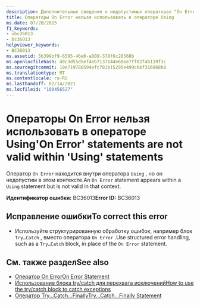 ```yaml
---
description: Дополнительные сведения о недопустимых операторах "On Error" в операторах "using"
title: Операторы On Error нельзя использовать в операторе Using
ms.date: 07/20/2015
f1_keywords:
- vbc36013
- bc36013
helpviewer_keywords:
- BC36013
ms.assetid: 5b399bf9-6595-46e0-a808-378f6c28568b
ms.openlocfilehash: 49c3d55d5ef4eb7137144e60ee7ff02f4b119f3c
ms.sourcegitcommit: 10e719780594efc781b15295e499c66f316068b8
ms.translationtype: MT
ms.contentlocale: ru-RU
ms.lasthandoff: 02/14/2021
ms.locfileid: "100456527"
---
```

# <a name="on-error-statements-are-not-valid-within-using-statements"></a><span data-ttu-id="749b6-103">Операторы On Error нельзя использовать в операторе Using</span><span class="sxs-lookup"><span data-stu-id="749b6-103">'On Error' statements are not valid within 'Using' statements</span></span>

<span data-ttu-id="749b6-104">Оператор `On Error` находится внутри оператора `Using` , но он недопустим в этом контексте.</span><span class="sxs-lookup"><span data-stu-id="749b6-104">An `On Error` statement appears within a `Using` statement but is not valid in that context.</span></span>  
  
 <span data-ttu-id="749b6-105">**Идентификатор ошибки:** BC36013</span><span class="sxs-lookup"><span data-stu-id="749b6-105">**Error ID:** BC36013</span></span>  
  
## <a name="to-correct-this-error"></a><span data-ttu-id="749b6-106">Исправление ошибки</span><span class="sxs-lookup"><span data-stu-id="749b6-106">To correct this error</span></span>  
  
- <span data-ttu-id="749b6-107">Используйте структурированную обработку ошибок, например блок `Try…Catch` , вместо оператора `On Error` .</span><span class="sxs-lookup"><span data-stu-id="749b6-107">Use structured error handling, such as a `Try…Catch` block, in place of the `On Error` statement.</span></span>  
  
## <a name="see-also"></a><span data-ttu-id="749b6-108">См. также раздел</span><span class="sxs-lookup"><span data-stu-id="749b6-108">See also</span></span>

- [<span data-ttu-id="749b6-109">Оператор On Error</span><span class="sxs-lookup"><span data-stu-id="749b6-109">On Error Statement</span></span>](../language-reference/statements/on-error-statement.md)
- [<span data-ttu-id="749b6-110">Использование блока try/catch для перехвата исключений</span><span class="sxs-lookup"><span data-stu-id="749b6-110">How to use the try/catch block to catch exceptions</span></span>](../../standard/exceptions/how-to-use-the-try-catch-block-to-catch-exceptions.md)
- [<span data-ttu-id="749b6-111">Оператор Try...Catch...Finally</span><span class="sxs-lookup"><span data-stu-id="749b6-111">Try...Catch...Finally Statement</span></span>](../language-reference/statements/try-catch-finally-statement.md)

